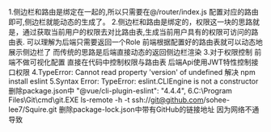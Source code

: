 1.侧边栏和路由是绑定在一起的,所以只需要在@/router/index.js 配置对应的路由即可,侧边栏就能动态的生成了。
2.侧边栏和路由是绑定的，权限这一块的思路就是，通过获取当前用户的权限去对比路由表,生成当前用户具有的权限可访问的路由表.
  可以理解为后端只需要返回一个Role 前端根据配置好的路由表就可以动态地展示侧边栏了
  而传统的思路是后端直接动态的返回侧边栏渲染
3.对于权限控制 前端不做可视化配置 直接在代码中控制权限与路由表  后端Api使用JWT特性控制接口权限
4.TypeError: Cannot read property 'version' of undefined  解决  npm install eslint
5.Syntax Error: TypeError: eslint.CLIEngine is not a constructor 删除package.json中 "@vue/cli-plugin-eslint": "4.4.4",
6.C:\Program Files\Git\cmd\git.EXE ls-remote -h -t ssh://git@github.com/sohee-lee7/Squire.git 删除package-lock.json中带有GitHub的链接地址 因为网络不通导致